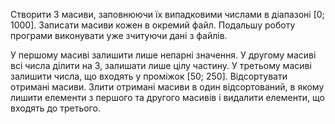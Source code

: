 Створити 3 масиви, заповнюючи їх випадковими числами в діапазоні [0; 1000].
Записати масиви кожен в окремий файл. Подальшу роботу програми виконувати уже зчитуючи дані з файлів.

У першому масиві залишити лише непарні значення. У другому масиві всі числа ділити на 3, залишати лише цілу частину. У третьому масиві залишити числа, що входять у проміжок [50; 250].
Відсортувати отримані масиви. Злити отримані масиви в один відсортований, в якому лишити елементи з першого та другого масивів і видалити елементи, що входять до третього.
